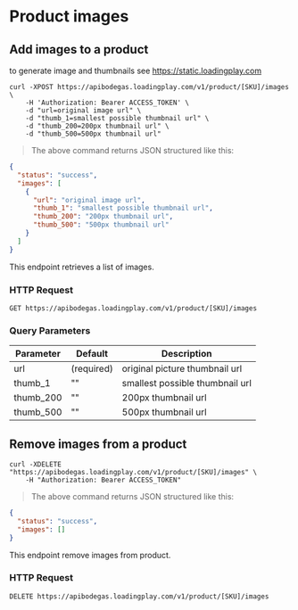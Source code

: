 # Product images

## Add images to a product

to generate image and thumbnails see https://static.loadingplay.com

```shell
curl -XPOST https://apibodegas.loadingplay.com/v1/product/[SKU]/images \
    -H 'Authorization: Bearer ACCESS_TOKEN' \
    -d "url=original image url" \
    -d "thumb_1=smallest possible thumbnail url" \
    -d "thumb_200=200px thumbnail url" \
    -d "thumb_500=500px thumbnail url"
```

> The above command returns JSON structured like this:

```json
{
  "status": "success",
  "images": [
    {
      "url": "original image url",
      "thumb_1": "smallest possible thumbnail url",
      "thumb_200": "200px thumbnail url",
      "thumb_500": "500px thumbnail url"
    }
  ]
}
```

This endpoint retrieves a list of images.

### HTTP Request

`GET https://apibodegas.loadingplay.com/v1/product/[SKU]/images`

### Query Parameters

| Parameter | Default    | Description                     |
| --------- | ---------- | ------------------------------- |
| url       | (required) | original picture thumbnail url  |
| thumb_1   | ""         | smallest possible thumbnail url |
| thumb_200 | ""         | 200px thumbnail url             |
| thumb_500 | ""         | 500px thumbnail url             |





## Remove images from a product

```shell
curl -XDELETE "https://apibodegas.loadingplay.com/v1/product/[SKU]/images" \
    -H "Authorization: Bearer ACCESS_TOKEN"
```

> The above command returns JSON structured like this:

```json
{
  "status": "success",
  "images": []
}
```

This endpoint remove images from product.

### HTTP Request

`DELETE https://apibodegas.loadingplay.com/v1/product/[SKU]/images`
